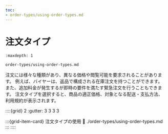 ```yaml
---
toc:
- order-types/using-order-types.md
---
```

# 注文タイプ

```{toctree}
:maxdepth: 1

order-types/using-order-types.md
```

注文には様々な種類があり、異なる価格や閲覧可能を要求されることがあります。 例えば、バイヤーは、返品で構成される在庫注文を持つことができます。 また、追加料金が発生するが即時の要件を満たす緊急注文を行うこともできます。 注文タイプを選択すると、商品の適正価格、対象となる配送・支払方法、利用規約が表示されます。

::::{grid} 2
:gutter: 3 3 3 3

:::{grid-item-card} 注文タイプの使用
:link: ./order-types/using-order-types.md
:::
::::
